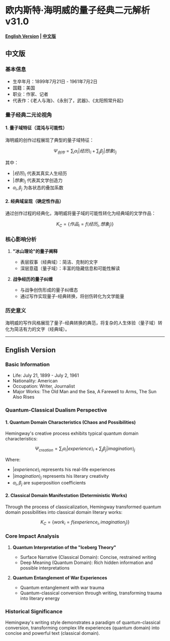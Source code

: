 # 欧内斯特·海明威的量子经典二元解析 v31.0

**[English Version](#english) | [中文版](#chinese)**

<a name="chinese"></a>
## 中文版

### 基本信息
- 生卒年月：1899年7月21日 - 1961年7月2日
- 国籍：美国
- 职业：作家、记者
- 代表作：《老人与海》、《永别了，武器》、《太阳照常升起》

### 量子经典二元论视角

#### 1. 量子域特征（混沌与可能性）

海明威的创作过程展现了典型的量子域特征：

$$
\Psi_{创作} = \sum_{i} \alpha_i |经历\rangle_i + \sum_{j} \beta_j |想象\rangle_j
$$

其中：
- $|经历\rangle_i$ 代表其真实人生经历
- $|想象\rangle_j$ 代表其文学创造力
- $\alpha_i, \beta_j$ 为各状态的叠加系数

#### 2. 经典域呈现（确定性作品）

通过创作过程的经典化，海明威将量子域的可能性转化为经典域的文学作品：

$$
K_C = \{作品_i = f(经历_i, 想象_j)\}
$$

### 核心影响分析

1. **"冰山理论"的量子阐释**
   - 表层叙事（经典域）：简洁、克制的文字
   - 深层意蕴（量子域）：丰富的隐藏信息和可能性解读

2. **战争经历的量子纠缠**
   - 与战争创伤形成的量子纠缠态
   - 通过写作实现量子-经典转换，将创伤转化为文学能量

### 历史意义
海明威的写作风格展现了量子-经典转换的典范，将复杂的人生体验（量子域）转化为简洁有力的文字（经典域）。

---

<a name="english"></a>
## English Version

### Basic Information
- Life: July 21, 1899 - July 2, 1961
- Nationality: American
- Occupation: Writer, Journalist
- Major Works: The Old Man and the Sea, A Farewell to Arms, The Sun Also Rises

### Quantum-Classical Dualism Perspective

#### 1. Quantum Domain Characteristics (Chaos and Possibilities)

Hemingway's creative process exhibits typical quantum domain characteristics:

$$
\Psi_{creation} = \sum_{i} \alpha_i |experience\rangle_i + \sum_{j} \beta_j |imagination\rangle_j
$$

Where:
- $|experience\rangle_i$ represents his real-life experiences
- $|imagination\rangle_j$ represents his literary creativity
- $\alpha_i, \beta_j$ are superposition coefficients

#### 2. Classical Domain Manifestation (Deterministic Works)

Through the process of classicalization, Hemingway transformed quantum domain possibilities into classical domain literary works:

$$
K_C = \{work_i = f(experience_i, imagination_j)\}
$$

### Core Impact Analysis

1. **Quantum Interpretation of the "Iceberg Theory"**
   - Surface Narrative (Classical Domain): Concise, restrained writing
   - Deep Meaning (Quantum Domain): Rich hidden information and possible interpretations

2. **Quantum Entanglement of War Experiences**
   - Quantum entanglement with war trauma
   - Quantum-classical conversion through writing, transforming trauma into literary energy

### Historical Significance
Hemingway's writing style demonstrates a paradigm of quantum-classical conversion, transforming complex life experiences (quantum domain) into concise and powerful text (classical domain).
